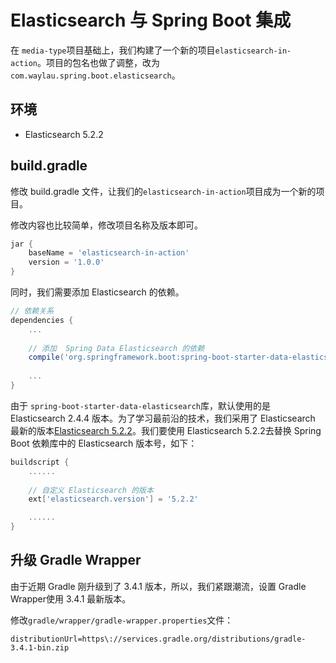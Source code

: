 # Elasticsearch 与 Spring Boot 集成

在 `media-type`项目基础上，我们构建了一个新的项目`elasticsearch-in-action`。项目的包名也做了调整，改为`com.waylau.spring.boot.elasticsearch`。

## 环境

* Elasticsearch 5.2.2



## build.gradle

修改 build.gradle 文件，让我们的`elasticsearch-in-action`项目成为一个新的项目。

修改内容也比较简单，修改项目名称及版本即可。

```groovy
jar {
	baseName = 'elasticsearch-in-action'
	version = '1.0.0'
}
```

同时，我们需要添加 Elasticsearch 的依赖。

```groovy
// 依赖关系
dependencies {
	...
 
	// 添加  Spring Data Elasticsearch 的依赖
	compile('org.springframework.boot:spring-boot-starter-data-elasticsearch')
	
 	...
}
```
	
	
由于 `spring-boot-starter-data-elasticsearch`库，默认使用的是 Elasticsearch 2.4.4 版本。为了学习最前沿的技术，我们采用了 Elasticsearch 最新的版本[Elasticsearch 5.2.2](https://www.elastic.co)。我们要使用 Elasticsearch 5.2.2去替换 Spring Boot 依赖库中的 Elasticsearch 版本号，如下：


```groovy
buildscript {
	......
	
	// 自定义 Elasticsearch 的版本
	ext['elasticsearch.version'] = '5.2.2'

	......
}
```


## 升级 Gradle Wrapper

由于近期 Gradle 刚升级到了 3.4.1 版本，所以，我们紧跟潮流，设置 Gradle Wrapper使用 3.4.1 最新版本。

修改`gradle/wrapper/gradle-wrapper.properties`文件：

```
distributionUrl=https\://services.gradle.org/distributions/gradle-3.4.1-bin.zip
```